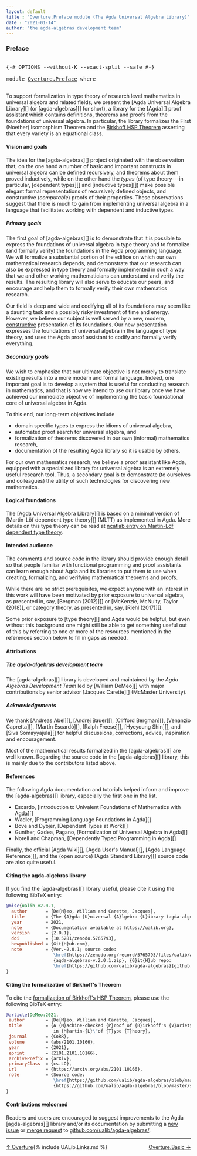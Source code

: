 ```yaml
---
layout: default
title : "Overture.Preface module (The Agda Universal Algebra Library)"
date : "2021-01-14"
author: "the agda-algebras development team"
---
```


### <a id="preface">Preface</a>

<pre class="Agda">

<a id="215" class="Symbol">{-#</a> <a id="219" class="Keyword">OPTIONS</a> <a id="227" class="Pragma">--without-K</a> <a id="239" class="Pragma">--exact-split</a> <a id="253" class="Pragma">--safe</a> <a id="260" class="Symbol">#-}</a>

<a id="265" class="Keyword">module</a> <a id="272" href="Overture.Preface.html" class="Module">Overture.Preface</a> <a id="289" class="Keyword">where</a>

</pre>

To support formalization in type theory of research level mathematics in universal
algebra and related fields, we present the [Agda Universal Algebra
Library][] (or [agda-algebras][] for short), a library for
the [Agda][] proof assistant which contains definitions, theorems and proofs from
the foundations of universal algebra. In particular, the library formalizes the
First (Noether) Isomorphism Theorem and the [Birkhoff HSP
Theorem](https://ualib.org/Setoid.Varieties.HSP.html#proof-of-the-hsp-theorem)
asserting that every variety is an equational class.

#### <a id="vision-and-goals">Vision and goals</a>

The idea for the [agda-algebras][] project originated with the observation that,
on the one hand a number of basic and important constructs in universal algebra
can be defined recursively, and theorems about them proved inductively, while on
the other hand the *types*
(of type theory---in particular, [dependent types][] and [inductive types][])
make possible elegant formal representations of recursively defined objects, and
constructive (*computable*) proofs of their properties. These observations suggest
that there is much to gain from implementing universal algebra in a language that
facilitates working with dependent and inductive types.

##### <a id="primary-goals">Primary goals</a>

The first goal of [agda-algebras][] is to demonstrate that it is possible to
express the foundations of universal algebra in type theory and to formalize (and
formally verify) the foundations in the Agda programming language. We will
formalize a substantial portion of the edifice on which our own mathematical
research depends, and demonstrate that our research can also be expressed in type
theory and formally implemented in such a way that we and other working
mathematicians can understand and verify the results. The resulting library will
also serve to educate our peers, and encourage and help them to formally verify
their own mathematics research.

Our field is deep and wide and codifying all of its foundations may seem like a
daunting task and a possibly risky investment of time and energy.  However, we
believe our subject is well served by a new, modern,
[constructive](https://ncatlab.org/nlab/show/constructive+mathematics)
presentation of its foundations.  Our new presentation expresses the foundations
of universal algebra in the language of type theory, and uses the Agda proof
assistant to codify and formally verify everything.

##### <a id="secondary-goals">Secondary goals</a>

We wish to emphasize that our ultimate objective is not merely to translate
existing results into a more modern and formal language.  Indeed, one important
goal is to develop a system that is useful for conducting research in mathematics,
and that is how we intend to use our library once we have achieved our immediate
objective of implementing the basic foundational core of universal algebra in
Agda.

To this end, our long-term objectives include

+ domain specific types to express the idioms of universal algebra,
+ automated proof search for universal algebra, and
+ formalization of theorems discovered in our own (informal) mathematics research,
+ documentation of the resulting Agda library so it is usable by others.

For our own mathematics research, we believe a proof assistant like Agda, equipped
with a specialized library for universal algebra is an extremely useful research
tool. Thus, a secondary goal is to demonstrate (to ourselves and colleagues) the
utility of such technologies for discovering new mathematics.

#### <a id="logical-foundations">Logical foundations</a>

The [Agda Universal Algebra Library][] is based on a minimal version of
[Martin-Löf dependent type theory][] (MLTT) as implemented in Agda. More details
on this type theory can be read at [ncatlab entry on Martin-Löf dependent type
theory](https://ncatlab.org/nlab/show/Martin-L%C3%B6f+dependent+type+theory).


#### <a id="intended-audience">Intended audience</a>

The comments and source code in the library should provide enough detail so that
people familiar with functional programming and proof assistants can learn enough
about Agda and its libraries to put them to use when creating, formalizing, and
verifying mathematical theorems and proofs.

While there are no strict prerequisites, we expect anyone with an interest in this
work will have been motivated by prior exposure to universal algebra, as presented
in, say, [Bergman (2012)][] or [McKenzie, McNulty, Taylor (2018)], or category
theory, as presented in, say, [Riehl (2017)][].

Some prior exposure to [type theory][] and Agda would be helpful, but even without
this background one might still be able to get something useful out of this by
referring to one or more of the resources mentioned in the references section
below to fill in gaps as needed.


#### <a id="attributions">Attributions</a>

##### <a id="the-agda-algebras-development-team">The agda-algebras development team</a>

The [agda-algebras][] library is developed and maintained by the *Agda Algebras
Development Team* led by [William DeMeo][] with major contributions by senior
advisor [Jacques Carette][] (McMaster University).

##### <a id="Acknowledgements">Acknowledgements</a>

We thank [Andreas Abel][], [Andrej Bauer][], [Clifford Bergman][], [Venanzio
Capretta][], [Martín Escardó][], [Ralph Freese][], [Hyeyoung Shin][], and [Siva
Somayyajula][] for helpful discussions, corrections, advice, inspiration and
encouragement.

Most of the mathematical results formalized in the [agda-algebras][]
are well known. Regarding the source code in the [agda-algebras][]
library, this is mainly due to the contributors listed above.


#### <a id="references">References</a>

The following Agda documentation and tutorials helped inform and improve the
[agda-algebras][] library, especially the first one in the list.

* Escardo, [Introduction to Univalent Foundations of Mathematics with Agda][]
* Wadler, [Programming Language Foundations in Agda][]
* Bove and Dybjer, [Dependent Types at Work][]
* Gunther, Gadea, Pagano, [Formalization of Universal Algebra in Agda][]
* Norell and Chapman, [Dependently Typed Programming in Agda][]

Finally, the official [Agda Wiki][], [Agda User's Manual][], [Agda Language
Reference][], and the (open source) [Agda Standard Library][] source code are also
quite useful.


#### <a id="citing-the-agda-algebras-library">Citing the agda-algebras library</a>

If you find the [agda-algebras][] library useful, please cite it using the
following BibTeX entry:

```bibtex
@misc{ualib_v2.0.1,
  author       = {De{M}eo, William and Carette, Jacques},
  title        = {The {A}gda {U}niversal {A}lgebra {L}ibrary (agda-algebras)},
  year         = 2021,
  note         = {Documentation available at https://ualib.org},
  version      = {2.0.1},
  doi          = {10.5281/zenodo.5765793},
  howpublished = {Git{H}ub.com},
  note         = {Ver.~2.0.1; source code:
                  \href{https://zenodo.org/record/5765793/files/ualib/agda-algebras-v.2.0.1.zip?download=1}
                  {agda-algebras-v.2.0.1.zip}, {G}it{H}ub repo:
                  \href{https://github.com/ualib/agda-algebras}{github.com/ualib/agda-algebras}}
}
```

#### <a id="citing-the-formalization-of-birkhoffs-theorem">Citing the formalization of Birkhoff's Theorem </a>

To cite the [formalization of Birkhoff's HSP
Theorem](https://ualib.org/Setoid.Varieties.HSP.html#proof-of-the-hsp-theorem),
please use the following BibTeX entry:

```bibtex
@article{DeMeo:2021,
 author        = {De{M}eo, William and Carette, Jacques},
 title         = {A {M}achine-checked {P}roof of {B}irkhoff's {V}ariety {T}heorem
                  in {M}artin-{L}\"of {T}ype {T}heory},
 journal       = {CoRR},
 volume        = {abs/2101.10166},
 year          = {2021},
 eprint        = {2101.2101.10166},
 archivePrefix = {arXiv},
 primaryClass  = {cs.LO},
 url           = {https://arxiv.org/abs/2101.10166},
 note          = {Source code:
                  \href{https://github.com/ualib/agda-algebras/blob/master/src/Demos/HSP.lagda}
                  {https://github.com/ualib/agda-algebras/blob/master/src/Demos/HSP.lagda}}
}
```


#### <a id="contributions-welcomed">Contributions welcomed</a>

Readers and users are encouraged to suggest improvements to the Agda
[agda-algebras][] library and/or its documentation by submitting a
[new issue](https://github.com/ualib/agda-algebras/issues/new/choose) or
[merge request](https://github.com/ualib/agda-algebras/compare) to
[github.com/ualib/agda-algebras/](https://github.com/ualib/agda-algebras). 

------------------------------------------------

<span style="float:left;">[↑ Overture](Overture.html)</span>
<span style="float:right;">[Overture.Basic →](Overture.Basic.html)</span>

{% include UALib.Links.md %}
